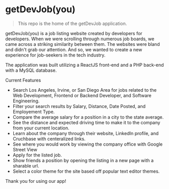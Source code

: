 # getDevJob(you) 

> This repo is the home of the getDevJob application.

getDevJob(you) is a job listing website created by developers for developers. When we were scrolling through numerous job boards, we came across a striking similarity between them. The websites were bland and didn't grab our attention. And so, we wanted to create a new experience for job-seekers in the tech industry.

The application was built utilizing a ReactJS front-end and a PHP back-end with a MySQL database.

Current Features
- Search Los Angeles, Irvine, or San Diego Area for jobs related to the Web Development, Frontend or Backend Developer, and     Software Engineering.
- Filter your search results by Salary, Distance, Date Posted, and Employement Type.
- Compare the average salary for a position in a city to the state average.
- See the distance and expected driving time to make it to the company from your current location.
- Learn about the company through their website, LinkedIn profile, and Cruchbase with centeralized links.
- See where you would work by viewing the company office with Google Street View
- Apply for the listed job.
- Show friends a position by opening the listing in a new page with a sharable url.
- Select a color theme for the site based off popular text editor themes.

Thank you for using our app!
